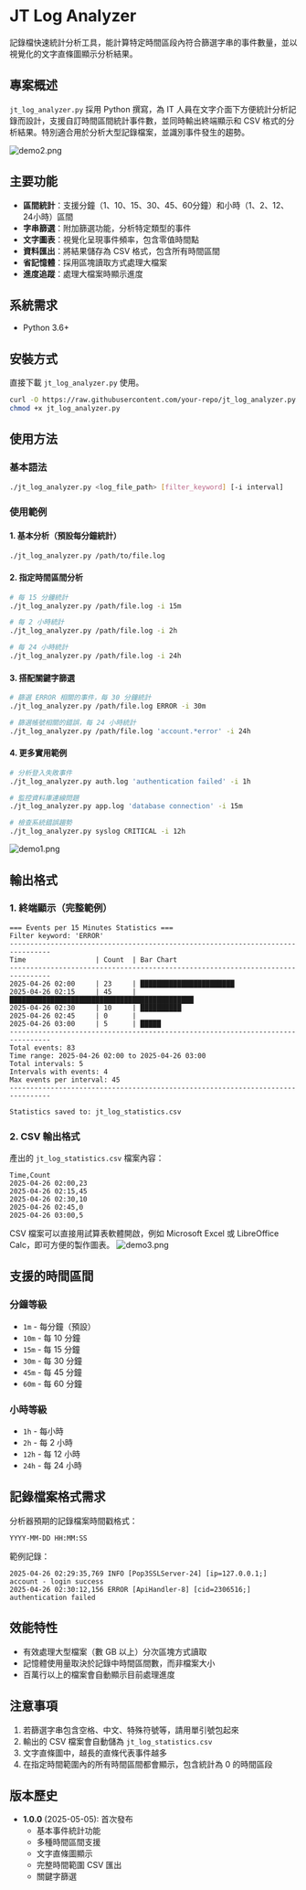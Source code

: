 # JT Log Analyzer

記錄檔快速統計分析工具，能計算特定時間區段內符合篩選字串的事件數量，並以視覺化的文字直條圖顯示分析結果。

## 專案概述

`jt_log_analyzer.py` 採用 Python 撰寫，為 IT 人員在文字介面下方便統計分析記錄而設計，支援自訂時間區間統計事件數，並同時輸出終端顯示和 CSV 格式的分析結果。特別適合用於分析大型記錄檔案，並識別事件發生的趨勢。


![demo2.png](https://github.com/jasoncheng7115/it-scripts/blob/master/jt_log_analyzer/demo2.png?raw=true)

## 主要功能

- **區間統計**：支援分鐘（1、10、15、30、45、60分鐘）和小時（1、2、12、24小時）區間
- **字串篩選**：附加篩選功能，分析特定類型的事件
- **文字圖表**：視覺化呈現事件頻率，包含零值時間點
- **資料匯出**：將結果儲存為 CSV 格式，包含所有時間區間
- **省記憶體**：採用區塊讀取方式處理大檔案
- **進度追蹤**：處理大檔案時顯示進度

## 系統需求

- Python 3.6+


## 安裝方式

直接下載 `jt_log_analyzer.py` 使用。

```bash
curl -O https://raw.githubusercontent.com/your-repo/jt_log_analyzer.py
chmod +x jt_log_analyzer.py
```

## 使用方法

### 基本語法

```bash
./jt_log_analyzer.py <log_file_path> [filter_keyword] [-i interval]
```

### 使用範例

#### 1. 基本分析（預設每分鐘統計）
```bash
./jt_log_analyzer.py /path/to/file.log
```

#### 2. 指定時間區間分析
```bash
# 每 15 分鐘統計
./jt_log_analyzer.py /path/file.log -i 15m

# 每 2 小時統計
./jt_log_analyzer.py /path/file.log -i 2h

# 每 24 小時統計
./jt_log_analyzer.py /path/file.log -i 24h
```

#### 3. 搭配關鍵字篩選
```bash
# 篩選 ERROR 相關的事件，每 30 分鐘統計
./jt_log_analyzer.py /path/file.log ERROR -i 30m

# 篩選帳號相關的錯誤，每 24 小時統計
./jt_log_analyzer.py /path/file.log 'account.*error' -i 24h
```

#### 4. 更多實用範例
```bash
# 分析登入失敗事件
./jt_log_analyzer.py auth.log 'authentication failed' -i 1h

# 監控資料庫連線問題
./jt_log_analyzer.py app.log 'database connection' -i 15m

# 檢查系統錯誤趨勢
./jt_log_analyzer.py syslog CRITICAL -i 12h
```

![demo1.png](https://github.com/jasoncheng7115/it-scripts/blob/master/jt_log_analyzer/demo1.png?raw=true)


## 輸出格式

### 1. 終端顯示（完整範例）

```
=== Events per 15 Minutes Statistics ===
Filter keyword: 'ERROR'
--------------------------------------------------------------------------------
Time                 | Count  | Bar Chart
--------------------------------------------------------------------------------
2025-04-26 02:00     | 23     | ███████████████████████
2025-04-26 02:15     | 45     | █████████████████████████████████████████████
2025-04-26 02:30     | 10     | ██████████
2025-04-26 02:45     | 0      | 
2025-04-26 03:00     | 5      | █████
--------------------------------------------------------------------------------
Total events: 83
Time range: 2025-04-26 02:00 to 2025-04-26 03:00
Total intervals: 5
Intervals with events: 4
Max events per interval: 45
--------------------------------------------------------------------------------

Statistics saved to: jt_log_statistics.csv
```

### 2. CSV 輸出格式

產出的 `jt_log_statistics.csv` 檔案內容：

```csv
Time,Count
2025-04-26 02:00,23
2025-04-26 02:15,45
2025-04-26 02:30,10
2025-04-26 02:45,0
2025-04-26 03:00,5
```

CSV 檔案可以直接用試算表軟體開啟，例如 Microsoft Excel 或 LibreOffice Calc，即可方便的製作圖表。
![demo3.png](https://github.com/jasoncheng7115/it-scripts/blob/master/jt_log_analyzer/demo3.png?raw=true)


## 支援的時間區間

### 分鐘等級
- `1m` - 每分鐘（預設）
- `10m` - 每 10 分鐘
- `15m` - 每 15 分鐘
- `30m` - 每 30 分鐘
- `45m` - 每 45 分鐘
- `60m` - 每 60 分鐘

### 小時等級
- `1h` - 每小時
- `2h` - 每 2 小時
- `12h` - 每 12 小時
- `24h` - 每 24 小時

## 記錄檔案格式需求

分析器預期的記錄檔案時間戳格式：

```
YYYY-MM-DD HH:MM:SS
```

範例記錄：
```
2025-04-26 02:29:35,769 INFO [Pop3SSLServer-24] [ip=127.0.0.1;] account - login success
2025-04-26 02:30:12,156 ERROR [ApiHandler-8] [cid=2306516;] authentication failed
```

## 效能特性

- 有效處理大型檔案（數 GB 以上）分次區塊方式讀取
- 記憶體使用量取決於記錄中時間區間數，而非檔案大小
- 百萬行以上的檔案會自動顯示目前處理進度


## 注意事項

1. 若篩選字串包含空格、中文、特殊符號等，請用單引號包起來
2. 輸出的 CSV 檔案會自動儲為 `jt_log_statistics.csv`
3. 文字直條圖中，越長的直條代表事件越多
4. 在指定時間範圍內的所有時間區間都會顯示，包含統計為 0 的時間區段

## 版本歷史

- **1.0.0** (2025-05-05): 首次發布
  - 基本事件統計功能
  - 多種時間區間支援
  - 文字直條圖顯示
  - 完整時間範圍 CSV 匯出
  - 關鍵字篩選

